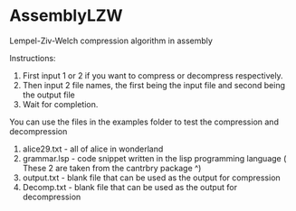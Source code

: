 # AssemblyLZW
Lempel-Ziv-Welch compression algorithm in assembly

Instructions:
  1. First input 1 or 2 if you want to compress or decompress respectively.
  2. Then input 2 file names, the first being the input file
          and second being the output file
  3. Wait for completion.
  
  You can use the files in the examples folder to test the compression and decompression
  
  1. alice29.txt - all of alice in wonderland
  2. grammar.lsp - code snippet written in the lisp programming language
  ( These 2 are taken from the cantrbry package ^)
  3. output.txt - blank file that can be used as the output for compression
  4. Decomp.txt - blank file that can be used as the output for decompression
  
